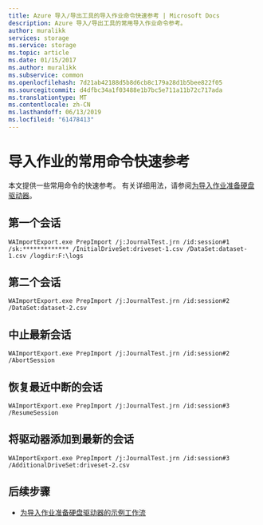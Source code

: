 ```yaml
---
title: Azure 导入/导出工具的导入作业命令快速参考 | Microsoft Docs
description: Azure 导入/导出工具的常用导入作业命令参考。
author: muralikk
services: storage
ms.service: storage
ms.topic: article
ms.date: 01/15/2017
ms.author: muralikk
ms.subservice: common
ms.openlocfilehash: 7d21ab42188d5b8d6cb8c179a28d1b5bee822f05
ms.sourcegitcommit: d4dfbc34a1f03488e1b7bc5e711a11b72c717ada
ms.translationtype: MT
ms.contentlocale: zh-CN
ms.lasthandoff: 06/13/2019
ms.locfileid: "61478413"
---
```

# <a name="quick-reference-for-frequently-used-commands-for-import-jobs"></a>导入作业的常用命令快速参考

本文提供一些常用命令的快速参考。 有关详细用法，请参阅[为导入作业准备硬盘驱动器](../storage-import-export-tool-preparing-hard-drives-import.md)。

## <a name="first-session"></a>第一个会话

```
WAImportExport.exe PrepImport /j:JournalTest.jrn /id:session#1 /sk:************* /InitialDriveSet:driveset-1.csv /DataSet:dataset-1.csv /logdir:F:\logs
```

## <a name="second-session"></a>第二个会话

```
WAImportExport.exe PrepImport /j:JournalTest.jrn /id:session#2 /DataSet:dataset-2.csv
```

## <a name="abort-latest-session"></a>中止最新会话

```
WAImportExport.exe PrepImport /j:JournalTest.jrn /id:session#2 /AbortSession
```

## <a name="resume-latest-interrupted-session"></a>恢复最近中断的会话

```
WAImportExport.exe PrepImport /j:JournalTest.jrn /id:session#3 /ResumeSession
```

## <a name="add-drives-to-latest-session"></a>将驱动器添加到最新的会话

```
WAImportExport.exe PrepImport /j:JournalTest.jrn /id:session#3 /AdditionalDriveSet:driveset-2.csv
```

## <a name="next-steps"></a>后续步骤

* [为导入作业准备硬盘驱动器的示例工作流](storage-import-export-tool-sample-preparing-hard-drives-import-job-workflow.md)
